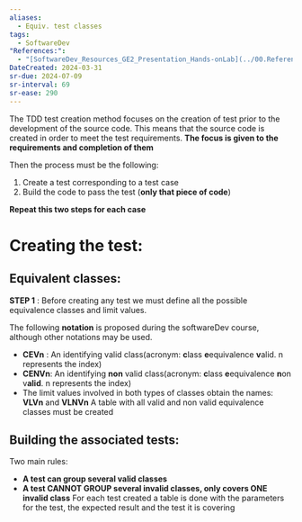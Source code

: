 ```yaml
---
aliases:
  - Equiv. test classes
tags:
  - SoftwareDev
"References:":
  - "[SoftwareDev_Resources_GE2_Presentation_Hands-onLab](../00.References/SoftwareDev_Resources_GE2_Presentation_Hands-onLab.pdf)"
DateCreated: 2024-03-31
sr-due: 2024-07-09
sr-interval: 69
sr-ease: 290
---
```


The TDD test creation method focuses on the creation of test prior to the development of the source code. This means that the source code is created in order to meet the test requirements. **The focus is given to the requirements and completion of them**

Then the process must be the following: 
1. Create a test corresponding to a test case
2. Build the code to pass the test (**only that piece of code**)

**Repeat this two steps for each case**
# Creating the test: 
## Equivalent classes: 
**STEP 1** : Before creating any test we must define all the possible equivalence classes and limit values. 

The following **notation** is proposed during the softwareDev course, although other notations may be used. 
+ **CEVn** : An identifying valid class(acronym: **c**lass **e**equivalence **v**alid. n represents the index)
+ **CENVn**:  An identifying **non** valid class(acronym: **c**lass **e**equivalence **n**on v**alid**. n represents the index)
+ The limit values involved in both types of classes obtain the names: **VLVn** and **VLNVn**
A table with all valid and non valid equivalence classes must be created
## Building the associated tests: 
Two main rules: 
+ **A test can group several valid classes**
+ **A test CANNOT GROUP several invalid classes, only covers ONE invalid class**
For each test created a table is done with the parameters for the test, the expected result and the test it is covering



